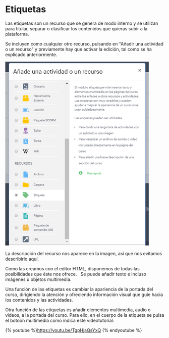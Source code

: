 
# Etiquetas

Las etiquetas son un recurso que se genera de modo interno y se utilizan para titular, separar o clasificar los contenidos que quieras subir a la plataforma.

Se incluyen como cualquier otro recurso, pulsando en "Añadir una actividad o un recurso" y previamente hay que activar la edición, tal como se ha explicado anteriormente.

![](/assets/etiqueta.PNG)

La descripción del recurso nos aparece en la imagen, así que nos evitamos describirlo aquí.

Como las creamos con el editor HTML, disponemos de todas las posibilidades que éste nos ofrece. 
 
Se puede añadir texto e incluso imágenes u objetos multimedia.

Una función de las etiquetas es cambiar la apariencia de la portada del curso, dirigiendo la atención y ofreciendo información visual que guíe hacia los contenidos y las actividades.



Otra función de las etiquetas es añadir elementos multimedia, audio o videos, a la portada del curso. Para ello, en el cuerpo de la etiqueta se pulsa el botoón multimedia como indica este videotutorial:

{% youtube %}https://youtu.be/TgpHjaQsYxQ {% endyoutube %}
